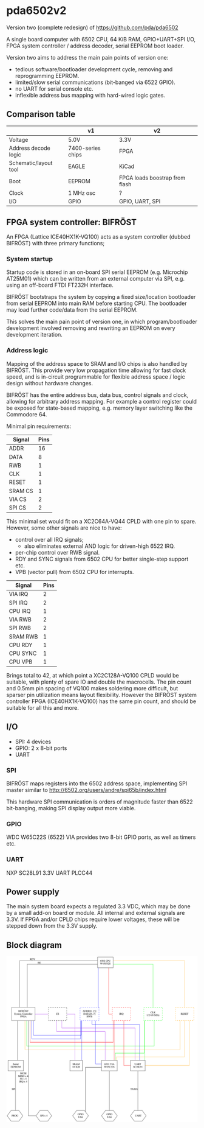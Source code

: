 pda6502v2
=========

Version two (complete redesign) of https://github.com/pda/pda6502

A single board computer with 6502 CPU, 64 KiB RAM, GPIO+UART+SPI I/O,
FPGA system controller / address decoder, serial EEPROM boot loader.

Version two aims to address the main pain points of version one:

* tedious software/bootloader development cycle, removing and reprogramming EEPROM.
* limited/slow serial communications (bit-banged via 6522 GPIO).
* no UART for serial console etc.
* inflexible address bus mapping with hard-wired logic gates.


Comparison table
----------------

|                       | v1                  | v2                             |
| --------------------- | ------------------- | ------------------------------ |
| Voltage               | 5.0V                | 3.3V                           |
| Address decode logic  | 7400-series chips   | FPGA                           |
| Schematic/layout tool | EAGLE               | KiCad                          |
| Boot                  | EEPROM              | FPGA loads boostrap from flash |
| Clock                 | 1 MHz osc           | ?                              |
| I/O                   | GPIO                | GPIO, UART, SPI                |


FPGA system controller: BIFRÖST
-------------------------------

An FPGA (Lattice ICE40HX1K-VQ100) acts as a system controller (dubbed BIFRÖST)
with three primary functions;

### System startup

Startup code is stored in an on-board SPI serial EEPROM (e.g. Microchip
AT25M01) which can be written from an external computer via SPI, e.g. using an
off-board FTDI FT232H interface.

BIFRÖST bootstraps the system by copying a fixed size/location bootloader from
serial EEPROM into main RAM before starting CPU.  The bootloader may load
further code/data from the serial EEPROM.

This solves the main pain point of version one, in which program/bootloader
development involved removing and rewriting an EEPROM on every development
iteration.

### Address logic

Mapping of the address space to SRAM and I/O chips is also handled by BIFRÖST.
This provide very low propagation time allowing for fast clock speed, and is
in-circuit programmable for flexible address space / logic design without
hardware changes.

BIFRÖST has the entire address bus, data bus, control signals and clock,
allowing for arbitrary address mapping. For example a control register could be
exposed for state-based mapping, e.g. memory layer switching like the Commodore
64.

Minimal pin requirements:

| Signal  | Pins |
| ------- | ---- |
| ADDR    |  16  |
| DATA    |   8  |
| RWB     |   1  |
| CLK     |   1  |
| RESET   |   1  |
| SRAM CS |   1  |
| VIA CS  |   2  |
| SPI CS  |   2  |

This minimal set would fit on a XC2C64A-VQ44 CPLD with one pin to spare.
However, some other signals are nice to have:

* control over all IRQ signals;
  * also eliminates external AND logic for driven-high 6522 IRQ.
* per-chip control over RWB signal.
* RDY and SYNC signals from 6502 CPU for better single-step support etc.
* VPB (vector pull) from 6502 CPU for interrupts.

| Signal   | Pins |
| -------- | ---- |
| VIA IRQ  |   2  |
| SPI IRQ  |   2  |
| CPU IRQ  |   1  |
| VIA RWB  |   2  |
| SPI RWB  |   2  |
| SRAM RWB |   1  |
| CPU RDY  |   1  |
| CPU SYNC |   1  |
| CPU VPB  |   1  |

Brings total to 42, at which point a XC2C128A-VQ100 CPLD would be suitable,
with plenty of spare IO and double the macrocells. The pin count and 0.5mm pin
spacing of VQ100 makes soldering more difficult, but sparser pin utilization
means layout flexibility.  However the BIFRÖST system controller FPGA
(ICE40HX1K-VQ100) has the same pin count, and should be suitable for all this
and more.


I/O
---

- SPI: 4 devices
- GPIO: 2 x 8-bit ports
- UART

### SPI

BIFRÖST maps registers into the 6502 address space, implementing SPI master
similar to http://6502.org/users/andre/spi65b/index.html

This hardware SPI communication is orders of magnitude faster than 6522
bit-banging, making SPI display output more viable.

### GPIO

WDC W65C22S (6522) VIA provides two 8-bit GPIO ports, as well as timers etc.

### UART

NXP SC28L91 3.3V UART PLCC44


Power supply
------------

The main system board expects a regulated 3.3 VDC, which may be done by a small
add-on board or module. All internal and external signals are 3.3V. If FPGA
and/or CPLD chips require lower voltages, these will be stepped down from the
3.3V supply.



Block diagram
-------------

![](docs/block.png)
